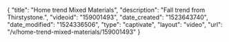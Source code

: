 {
    "title": "Home trend Mixed Materials",
    "description": "Fall trend from Thirstystone.",
    "videoid": "159001493",
    "date_created": "1523643740",
    "date_modified": "1524336506",
    "type": "captivate",
    "layout": "video",
    "url": "\/v\/home-trend-mixed-materials\/159001493"
}